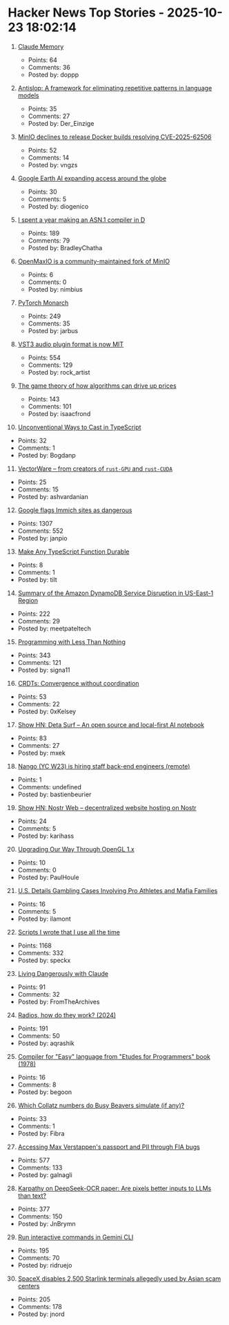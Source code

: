 # Hacker News Top Stories - 2025-10-23 18:02:14

1. [Claude Memory](https://www.anthropic.com/news/memory)
   - Points: 64
   - Comments: 36
   - Posted by: doppp

2. [Antislop: A framework for eliminating repetitive patterns in language models](https://arxiv.org/abs/2510.15061)
   - Points: 35
   - Comments: 27
   - Posted by: Der_Einzige

3. [MinIO declines to release Docker builds resolving CVE-2025-62506](https://github.com/minio/minio/issues/21647)
   - Points: 52
   - Comments: 14
   - Posted by: vngzs

4. [Google Earth AI expanding access around the globe](https://blog.google/technology/research/new-updates-and-more-access-to-google-earth-ai/)
   - Points: 30
   - Comments: 5
   - Posted by: diogenico

5. [I spent a year making an ASN.1 compiler in D](https://bradley.chatha.dev/blog/dlang-propaganda/asn1-compiler-in-d/)
   - Points: 189
   - Comments: 79
   - Posted by: BradleyChatha

6. [OpenMaxIO is a community-maintained fork of MinIO](https://github.com/OpenMaxIO/openmaxio-object-browser)
   - Points: 6
   - Comments: 0
   - Posted by: nimbius

7. [PyTorch Monarch](https://pytorch.org/blog/introducing-pytorch-monarch/)
   - Points: 249
   - Comments: 35
   - Posted by: jarbus

8. [VST3 audio plugin format is now MIT](https://forums.steinberg.net/t/vst-3-8-0-sdk-released/1011988)
   - Points: 554
   - Comments: 129
   - Posted by: rock_artist

9. [The game theory of how algorithms can drive up prices](https://www.quantamagazine.org/the-game-theory-of-how-algorithms-can-drive-up-prices-20251022/)
   - Points: 143
   - Comments: 101
   - Posted by: isaacfrond

10. [Unconventional Ways to Cast in TypeScript](https://wolfgirl.dev/blog/2025-10-22-4-unconventional-ways-to-cast-in-typescript/)
   - Points: 32
   - Comments: 1
   - Posted by: Bogdanp

11. [VectorWare – from creators of `rust-GPU` and `rust-CUDA`](https://www.vectorware.com/blog/announcing-vectorware/)
   - Points: 25
   - Comments: 15
   - Posted by: ashvardanian

12. [Google flags Immich sites as dangerous](https://immich.app/blog/google-flags-immich-as-dangerous)
   - Points: 1307
   - Comments: 552
   - Posted by: janpio

13. [Make Any TypeScript Function Durable](https://useworkflow.dev/)
   - Points: 8
   - Comments: 1
   - Posted by: tilt

14. [Summary of the Amazon DynamoDB Service Disruption in US-East-1 Region](https://aws.amazon.com/message/101925/)
   - Points: 222
   - Comments: 29
   - Posted by: meetpateltech

15. [Programming with Less Than Nothing](https://joshmoody.org/blog/programming-with-less-than-nothing/)
   - Points: 343
   - Comments: 121
   - Posted by: signa11

16. [CRDTs: Convergence without coordination](https://read.thecoder.cafe/p/crdt)
   - Points: 53
   - Comments: 22
   - Posted by: 0xKelsey

17. [Show HN: Deta Surf – An open source and local-first AI notebook](https://github.com/deta/surf)
   - Points: 83
   - Comments: 27
   - Posted by: mxek

18. [Nango (YC W23) is hiring staff back-end engineers (remote)](https://www.nango.dev/careers)
   - Points: 1
   - Comments: undefined
   - Posted by: bastienbeurier

19. [Show HN: Nostr Web – decentralized website hosting on Nostr](https://nweb.shugur.com)
   - Points: 24
   - Comments: 5
   - Posted by: karihass

20. [Upgrading Our Way Through OpenGL 1.x](https://bumbershootsoft.wordpress.com/2025/09/27/upgrading-our-way-through-opengl-1-x/)
   - Points: 10
   - Comments: 0
   - Posted by: PaulHoule

21. [U.S. Details Gambling Cases Involving Pro Athletes and Mafia Families](https://www.nytimes.com/live/2025/10/23/nyregion/nba-illegal-gambling-arrests)
   - Points: 16
   - Comments: 5
   - Posted by: ilamont

22. [Scripts I wrote that I use all the time](https://evanhahn.com/scripts-i-wrote-that-i-use-all-the-time/)
   - Points: 1168
   - Comments: 332
   - Posted by: speckx

23. [Living Dangerously with Claude](https://simonwillison.net/2025/Oct/22/living-dangerously-with-claude/)
   - Points: 91
   - Comments: 32
   - Posted by: FromTheArchives

24. [Radios, how do they work? (2024)](https://lcamtuf.substack.com/p/radios-how-do-they-work)
   - Points: 191
   - Comments: 50
   - Posted by: aqrashik

25. [Compiler for "Easy" language from "Etudes for Programmers" book (1978)](https://github.com/begoon/easy)
   - Points: 16
   - Comments: 8
   - Posted by: begoon

26. [Which Collatz numbers do Busy Beavers simulate (if any)?](https://gbragafibra.github.io/2025/10/16/collatz_ant11.html)
   - Points: 33
   - Comments: 1
   - Posted by: Fibra

27. [Accessing Max Verstappen's passport and PII through FIA bugs](https://ian.sh/fia)
   - Points: 577
   - Comments: 133
   - Posted by: galnagli

28. [Karpathy on DeepSeek-OCR paper: Are pixels better inputs to LLMs than text?](https://twitter.com/karpathy/status/1980397031542989305)
   - Points: 377
   - Comments: 150
   - Posted by: JnBrymn

29. [Run interactive commands in Gemini CLI](https://developers.googleblog.com/en/say-hello-to-a-new-level-of-interactivity-in-gemini-cli/)
   - Points: 195
   - Comments: 70
   - Posted by: ridruejo

30. [SpaceX disables 2,500 Starlink terminals allegedly used by Asian scam centers](https://arstechnica.com/tech-policy/2025/10/starlink-blocks-2500-dishes-allegedly-used-by-myanmars-notorious-scam-centers/)
   - Points: 205
   - Comments: 178
   - Posted by: jnord

